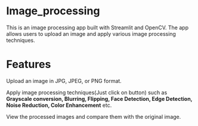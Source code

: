 # Image_processing 
This is an image processing app built with Streamlit and OpenCV. The app allows users to upload an image and apply various image processing techniques.
# Features
Upload an image in JPG, JPEG, or PNG format.

Apply image processing techniques(Just click on button) such as **Grayscale conversion, Blurring, Flipping, Face Detection, Edge Detection, Noise Reduction, Color Enhancement** etc.

View the processed images and compare them with the original image.
